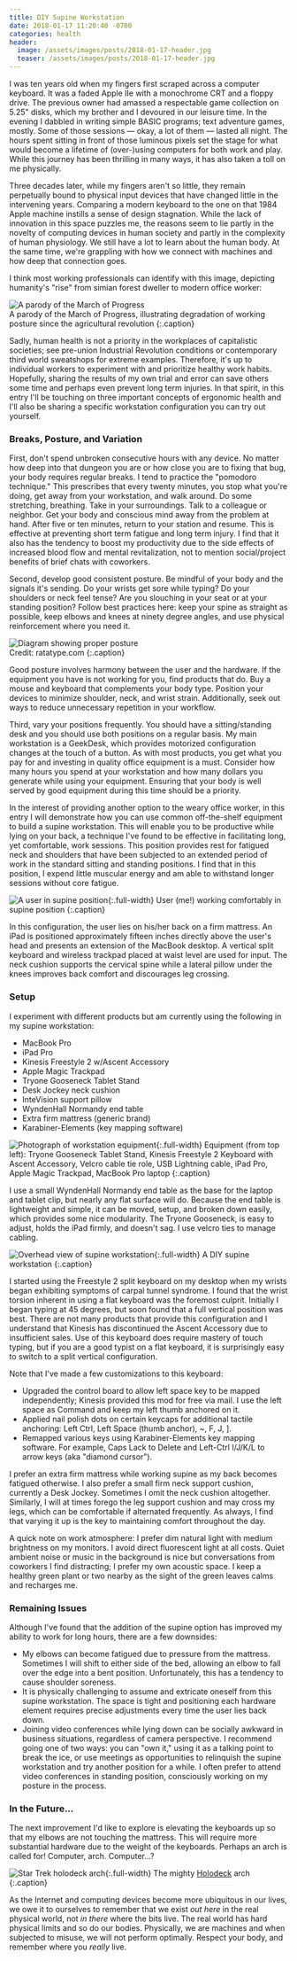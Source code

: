```yaml
---
title: DIY Supine Workstation
date: 2018-01-17 11:20:40 -0700
categories: health
header:
  image: /assets/images/posts/2018-01-17-header.jpg
  teaser: /assets/images/posts/2018-01-17-header.jpg
---
```


I was ten years old when my fingers first scraped across a computer keyboard. It was a faded Apple IIe with a monochrome CRT and a floppy drive. The previous owner had amassed a respectable game collection on 5.25" disks, which my brother and I devoured in our leisure time. In the evening I dabbled in writing simple BASIC programs; text adventure games, mostly. Some of those sessions — okay, a lot of them — lasted all night. The hours spent sitting in front of those luminous pixels set the stage for what would become a lifetime of (over-)using computers for both work and play. While this journey has been thrilling in many ways, it has also taken a toll on me physically.

Three decades later, while my fingers aren't so little, they remain perpetually bound to physical input devices that have changed little in the intervening years. Comparing a modern keyboard to the one on that 1984 Apple machine instills a sense of design stagnation. While the lack of innovation in this space puzzles me, the reasons seem to lie partly in the novelty of computing devices in human society and partly in the complexity of human physiology. We still have a lot to learn about the human body. At the same time, we're grappling with how we connect with machines and how deep that connection goes.

I think most working professionals can identify with this image, depicting humanity's "rise" from simian forest dweller to modern office worker:

![A parody of the March of Progress](/assets/images/posts/2018-01-17/march-of-progress.png)
<br>
A parody of the March of Progress, illustrating degradation of working posture since the agricultural revolution
{:.caption}


Sadly, human health is not a priority in the workplaces of capitalistic societies; see pre-union Industrial Revolution conditions or contemporary third world sweatshops for extreme examples. Therefore, it's up to individual workers to experiment with and prioritize healthy work habits. Hopefully, sharing the results of my own trial and error can save others some time and perhaps even prevent long term injuries. In that spirit, in this entry I'll be touching on three important concepts of ergonomic health and I'll also be sharing a specific workstation configuration you can try out yourself.


### Breaks, Posture, and Variation

First, don't spend unbroken consecutive hours with any device. No matter how deep into that dungeon you are or how close you are to fixing that bug, your body requires regular breaks. I tend to practice the "pomodoro technique." This prescribes that every twenty minutes, you stop what you're doing, get away from your workstation, and walk around. Do some stretching, breathing. Take in your surroundings. Talk to a colleague or neighbor. Get your body and conscious mind away from the problem at hand. After five or ten minutes, return to your station and resume. This is effective at preventing short term fatigue and long term injury. I find that it also has the tendency to boost my productivity due to the side effects of increased blood flow and mental revitalization, not to mention social/project benefits of brief chats with coworkers.

Second, develop good consistent posture. Be mindful of your body and the signals it's sending. Do your wrists get sore while typing? Do your shoulders or neck feel tense? Are you slouching in your seat or at your standing position? Follow best practices here: keep your spine as straight as possible, keep elbows and knees at ninety degree angles, and use physical reinforcement where you need it.

![Diagram showing proper posture](/assets/images/posts/2018-01-17/proper-posture.png)
<br>
Credit: ratatype.com
{:.caption}

Good posture involves harmony between the user and the hardware. If the equipment you have is not working for you, find products that do. Buy a mouse and keyboard that complements your body type. Position your devices to minimize shoulder, neck, and wrist strain. Additionally, seek out ways to reduce unnecessary repetition in your workflow.

Third, vary your positions frequently. You should have a sitting/standing desk and you should use both positions on a regular basis. My main workstation is a GeekDesk, which provides motorized configuration changes at the touch of a button. As with most products, you get what you pay for and investing in quality office equipment is a must. Consider how many hours you spend at your workstation and how many dollars you generate while using your equipment. Ensuring that your body is well served by good equipment during this time should be a priority.

In the interest of providing another option to the weary office worker, in this entry I will demonstrate how you can use common off-the-shelf equipment to build a supine workstation. This will enable you to be productive while lying on your back, a technique I've found to be effective in facilitating long, yet comfortable, work sessions. This position provides rest for fatigued neck and shoulders that have been subjected to an extended period of work in the standard sitting and standing positions. I find that in this position, I expend little muscular energy and am able to withstand longer sessions without core fatigue.

![A user in supine position](/assets/images/posts/2018-01-17/jck-supine.jpg){:.full-width}
User (me!) working comfortably in supine position
{:.caption}

In this configuration, the user lies on his/her back on a firm mattress. An iPad is positioned approximately fifteen inches directly above the user's head and presents an extension of the MacBook desktop. A vertical split keyboard and wireless trackpad placed at waist level are used for input. The neck cushion supports the cervical spine while a lateral pillow under the knees improves back comfort and discourages leg crossing.


### Setup

I experiment with different products but am currently using the following in my supine workstation:

  * MacBook Pro
  * iPad Pro
  * Kinesis Freestyle 2 w/Ascent Accessory
  * Apple Magic Trackpad
  * Tryone Gooseneck Tablet Stand
  * Desk Jockey neck cushion
  * InteVision support pillow
  * WyndenHall Normandy end table
  * Extra firm mattress (generic brand)
  * Karabiner-Elements (key mapping software)

![Photograph of workstation equipment](/assets/images/posts/2018-01-17/equipment.jpg){:.full-width}
Equipment (from top left): Tryone Gooseneck Tablet Stand, Kinesis Freestyle 2 Keyboard with Ascent Accessory, Velcro cable tie role, USB Lightning cable, iPad Pro, Apple Magic Trackpad, MacBook Pro laptop
{:.caption}


I use a small WyndenHall Normandy end table as the base for the laptop and tablet clip, but nearly any flat surface will do. Because the end table is lightweight and simple, it can be moved, setup, and broken down easily, which provides some nice modularity. The Tryone Gooseneck, is easy to adjust, holds the iPad firmly, and doesn't sag. I use velcro ties to manage cabling.

![Overhead view of supine workstation](/assets/images/posts/2018-01-17/overhead-view.jpg){:.full-width}
A DIY supine workstation
{:.caption}

I started using the Freestyle 2 split keyboard on my desktop when my wrists began exhibiting symptoms of carpal tunnel syndrome. I found that the wrist torsion inherent in using a flat keyboard was the foremost culprit. Initially I began typing at 45 degrees, but soon found that a full vertical position was best. There are not many products that provide this configuration and I understand that Kinesis has discontinued the Ascent Accessory due to insufficient sales. Use of this keyboard does require mastery of touch typing, but if you are a good typist on a flat keyboard, it is surprisingly easy to switch to a split vertical configuration.

Note that I've made a few customizations to this keyboard:

  * Upgraded the control board to allow left space key to be mapped independently; Kinesis provided this mod for free via mail. I use the left space as Command and keep my left thumb anchored on it.
  * Applied nail polish dots on certain keycaps for additional tactile anchoring: Left Ctrl, Left Space (thumb anchor), ~, F, J, ].
  * Remapped various keys using Karabiner-Elements key mapping software. For example, Caps Lack to Delete and Left-Ctrl I/J/K/L to arrow keys (aka "diamond cursor").

I prefer an extra firm mattress while working supine as my back becomes fatigued otherwise. I also prefer a small firm neck support cushion, currently a Desk Jockey. Sometimes I omit the neck cushion altogether. Similarly, I will at times forego the leg support cushion and may cross my legs, which can be comfortable if alternated frequently. As always, I find that varying it up is the key to maintaining comfort throughout the day.

A quick note on work atmosphere: I prefer dim natural light with medium brightness on my monitors. I avoid direct fluorescent light at all costs. Quiet ambient noise or music in the background is nice but conversations from coworkers I find distracting; I prefer my own acoustic space. I keep a healthy green plant or two nearby as the sight of the green leaves calms and recharges me.


### Remaining Issues

Although I've found that the addition of the supine option has improved my ability to work for long hours, there are a few downsides:

  * My elbows can become fatigued due to pressure from the mattress. Sometimes I will shift to either side of the bed, allowing an elbow to fall over the edge into a bent position. Unfortunately, this has a tendency to cause shoulder soreness.
  * It is physically challenging to assume and extricate oneself from this supine workstation. The space is tight and positioning each hardware element requires precise adjustments every time the user lies back down.
  * Joining video conferences while lying down can be socially awkward in business situations, regardless of camera perspective. I recommend going one of two ways: you can "own it," using it as a talking point to break the ice, or use meetings as opportunities to relinquish the supine workstation and try another position for a while. I often prefer to attend video conferences in standing position, consciously working on my posture in the process.


### In the Future...

The next improvement I'd like to explore is elevating the keyboards up so that my elbows are not touching the mattress. This will require more substantial hardware due to the weight of the keyboards. Perhaps an arch is called for! Computer, arch. Computer...?

![Star Trek holodeck arch](/assets/images/posts/2018-01-17/star-trek-arch.jpg){:.full-width}
The mighty [Holodeck](https://en.wikipedia.org/wiki/Holodeck) arch
{:.caption}

As the Internet and computing devices become more ubiquitous in our lives, we owe it to ourselves to remember that we exist *out here* in the real physical world, not *in there* where the bits live. The real world has hard physical limits and so do our bodies. Physically, we are machines and when subjected to misuse, we will not perform optimally. Respect your body, and remember where you *really* live.
